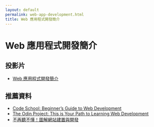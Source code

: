 ```yaml
---
layout: default
permalink: web-app-development.html
title: Web 應用程式開發簡介
---
```


# Web 應用程式開發簡介

## 投影片

* [ Web 應用程式開發簡介](/cs/files/intro-to-web-app-development.pdf)

## 推薦資料

* [Code School: Beginner’s Guide to Web Development](https://www.codeschool.com/beginners-guide-to-web-development)
* [The Odin Project: This is Your Path to Learning Web Development](http://www.theodinproject.com/courses)
* [不再聽不懂！圖解網站建置與開發](https://www.tenlong.com.tw/items/9864760726?item_id=1021535)